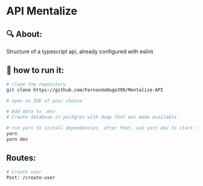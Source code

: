 # API Mentalize

## :mag: About:

Structure of a typescript api, already configured with eslint
<br>

## 👷 how to run it:

```bash
# clone the repository
git clone https://github.com/FernandoHugo399/Mentalize-API

# open an IDE of your choice

# Add data to .env
# Create database in postgres with dump that was made available

# run yarn to install dependencies, after that, use yarn dev to start the server
yarn
yarn dev
```

## Routes:

```bash
# Create user
Post: /create-user
```
